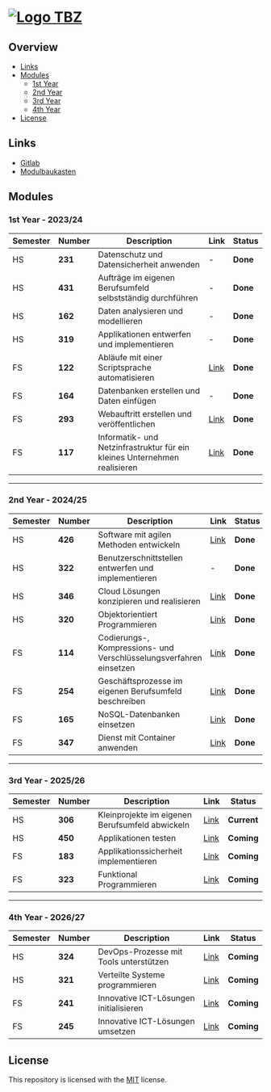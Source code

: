 # [![Logo TBZ](/x-resources/logo.svg)](https://tbz.ch)

## Overview

- [Links](#links)
- [Modules](#modules)
  - [1st Year](#1st-year---202324) 
  - [2nd Year](#2nd-year---202425) 
  - [3rd Year](#3rd-year---202526) 
  - [4th Year](#4th-year---202627) 
- [License](#license)

## Links

- [Gitlab](https://gitlab.com/ch-tbz-it/Stud)
- [Modulbaukasten](https://www.modulbaukasten.ch/?d=Informatiker%2Fin-EFZ-Applikationsentwicklung-(ab-2021))

## Modules

### 1st Year - 2023/24

|Semester|Number|Description|Link|Status|
|--------|------|-----------|----|------|
|HS|**231**|Datenschutz und Datensicherheit anwenden|-|**Done**|
|HS|**431**|Aufträge im eigenen Berufsumfeld selbstständig durchführen|-|**Done**|
|HS|**162**|Daten analysieren und modellieren|-|**Done**|
|HS|**319**|Applikationen entwerfen und implementieren|-|**Done**|
|FS|**122**|Abläufe mit einer Scriptsprache automatisieren|[Link](./m122-Bash)|**Done**|
|FS|**164**|Datenbanken erstellen und Daten einfügen|-|**Done**|
|FS|**293**|Webauftritt erstellen und veröffentlichen|[Link](./m293-Html)|**Done**|
|FS|**117**|Informatik- und Netzinfrastruktur für ein kleines Unternehmen realisieren|[Link](./m117-Networks)|**Done**|

---

### 2nd Year - 2024/25

|Semester|Number|Description|Link|Status|
|--------|------|-----------|----|------|
|HS|**426**|Software mit agilen Methoden entwickeln|[Link](./m426-Scrum)|**Done**|
|HS|**322**|Benutzerschnittstellen entwerfen und implementieren|-|**Done**|
|HS|**346**|Cloud Lösungen konzipieren und realisieren|[Link](./m346-Cloud)|**Done**|
|HS|**320**|Objektorientiert Programmieren|[Link](./m320-OOP)|**Done**|
|FS|**114**|Codierungs-, Kompressions- und Verschlüsselungsverfahren einsetzen|[Link](./m114-Encoding-Compression-Encryption)|**Done**|
|FS|**254**|Geschäftsprozesse im eigenen Berufsumfeld beschreiben|[Link](./m254-Business-Processes)|**Done**|
|FS|**165**|NoSQL-Datenbanken einsetzen|[Link](./m165-NoSQL)|**Done**|
|FS|**347**|Dienst mit Container anwenden|[Link](./m347-Container)|**Done**|

---

### 3rd Year - 2025/26

|Semester|Number|Description|Link|Status|
|--------|------|-----------|----|------|
|HS|**306**|Kleinprojekte im eigenen Berufsumfeld abwickeln|[Link](./m306-Projects)|**Current**|
|HS|**450**|Applikationen testen|[Link](./m450-Application-Testing)|**Coming**|
|FS|**183**|Applikationssicherheit implementieren|[Link](./m183-App-Security)|**Coming**|
|FS|**323**|Funktional Programmieren|[Link](./m323-FP)|**Coming**|

---

### 4th Year - 2026/27

|Semester|Number|Description|Link|Status|
|--------|------|-----------|----|------|
|HS|**324**|DevOps-Prozesse mit Tools unterstützen|[Link](./m324-DevOps)|**Coming**|
|HS|**321**|Verteilte Systeme programmieren|[Link](./m321-Distributed-Systems)|**Coming**|
|FS|**241**|Innovative ICT-Lösungen initialisieren|[Link](./m241-Init-ICT-Solutions)|**Coming**|
|FS|**245**|Innovative ICT-Lösungen umsetzen|[Link](./m245-Impl-ICT-Solutions)|**Coming**|

## License

This repository is licensed with the [MIT](LICENSE) license.
